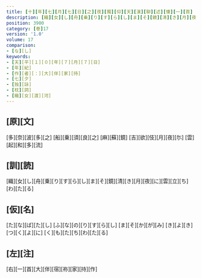 ```yaml
---
title: [十][年][七][月][七][日][之][夜][獨][仰][天][漢][聊][述][懐][一][首]
description: [織][女][し][舟][乗][り][す][ら][し][ま][そ][鏡][清][き][月][夜][に][雲][立][ち][わ][た][る]
position: 3900
category: [巻]17
version: '1.0'
volume: 17
comparison:
- [な][し]
keywords:
- [天][平][１][０][年][７][月][７][日]
- [年][紀]
- [作][者][：][大][伴][家][持]
- [七][夕]
- [独][詠]
- [枕][詞]
- [織][女][渡][河]
---
```


## [原][文]

[多][奈][波][多][之] [船][乗][須][良][之] [麻][蘇][鏡] [吉][欲][伎][月][夜][尓] [雲][起][和][多][流]

## [訓][読]

[織][女][し][舟][乗][り][す][ら][し][ま][そ][鏡][清][き][月][夜][に][雲][立][ち][わ][た][る]

## [仮][名]

[た][な][ば][た][し] [ふ][な][の][り][す][ら][し] [ま][そ][か][が][み] [き][よ][き][つ][く][よ][に] [く][も][た][ち][わ][た][る]

## [左][注]

[右][一][首][大][伴][宿][祢][家][持][作]
